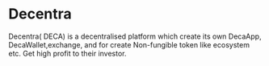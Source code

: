 # Decentra
Decentra( DECA) is a decentralised platform which create its own DecaApp, DecaWallet,exchange, and for create Non-fungible token like ecosystem etc.
Get high profit to their investor.
